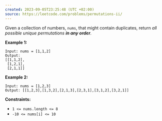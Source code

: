 ```yaml
---
created: 2023-09-05T23:25:48 (UTC +02:00)
source: https://leetcode.com/problems/permutations-ii/
---
```

Given a collection of numbers, `nums`, that might contain duplicates, return _all possible unique permutations **in any order**._

**Example 1:**

```
Input: nums = [1,1,2]
Output:
[[1,1,2],
 [1,2,1],
 [2,1,1]]

```

**Example 2:**

```
Input: nums = [1,2,3]
Output: [[1,2,3],[1,3,2],[2,1,3],[2,3,1],[3,1,2],[3,2,1]]

```

**Constraints:**

-   `1 <= nums.length <= 8`
-   `-10 <= nums[i] <= 10`
